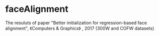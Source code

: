 # faceAlignment

The resuluts of paper "Better initialization for regression-based face alignment", 《Computers & Graphics》 , 2017
(300W and COFW datasets)
